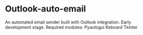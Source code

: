 # Outlook-auto-email
An automated email sender built with Outlook integration. Early development stage.
Required modules:
  Pyautogui
  Keboard
  Tkinter
